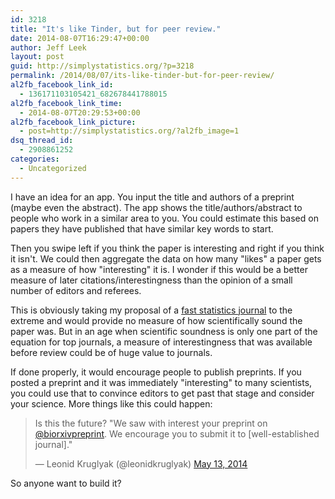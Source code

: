 ```yaml
---
id: 3218
title: "It's like Tinder, but for peer review."
date: 2014-08-07T16:29:47+00:00
author: Jeff Leek
layout: post
guid: http://simplystatistics.org/?p=3218
permalink: /2014/08/07/its-like-tinder-but-for-peer-review/
al2fb_facebook_link_id:
  - 136171103105421_682678441788015
al2fb_facebook_link_time:
  - 2014-08-07T20:29:53+00:00
al2fb_facebook_link_picture:
  - post=http://simplystatistics.org/?al2fb_image=1
dsq_thread_id:
  - 2908861252
categories:
  - Uncategorized
---
```

I have an idea for an app. You input the title and authors of a preprint (maybe even the abstract). The app shows the title/authors/abstract to people who work in a similar area to you. You could estimate this based on papers they have published that have similar key words to start.

Then you swipe left if you think the paper is interesting and right if you think it isn't. We could then aggregate the data on how many "likes" a paper gets as a measure of how "interesting" it is. I wonder if this would be a better measure of later citations/interestingness than the opinion of a small number of editors and referees.

This is obviously taking my proposal of a [fast statistics journal](http://simplystatistics.org/2012/03/14/a-proposal-for-a-really-fast-statistics-journal/) to the extreme and would provide no measure of how scientifically sound the paper was. But in an age when scientific soundness is only one part of the equation for top journals, a measure of interestingness that was available before review could be of huge value to journals.

If done properly, it would encourage people to publish preprints. If you posted a preprint and it was immediately "interesting" to many scientists, you could use that to convince editors to get past that stage and consider your science. More things like this could happen:

<blockquote class="twitter-tweet" width="550">
  <p>
    Is this the future? "We saw with interest your preprint on <a href="https://twitter.com/biorxivpreprint">@biorxivpreprint</a>. We encourage you to submit it to [well-established journal]."
  </p>
  
  <p>
    &mdash; Leonid Kruglyak (@leonidkruglyak) <a href="https://twitter.com/leonidkruglyak/status/466254954261254144">May 13, 2014</a>
  </p>
</blockquote>



So anyone want to build it?